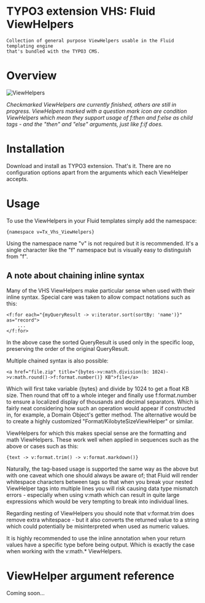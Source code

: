TYPO3 extension VHS: Fluid ViewHelpers
======================================

	Collection of general purpose ViewHelpers usable in the Fluid templating engine
	that's bundled with the TYPO3 CMS.

# Overview

![ViewHelpers](http://twitpic.com/show/full/ba3mnc.png)

*Checkmarked ViewHelpers are currently finished, others are still in progress. ViewHelpers
marked with a question mark icon are condition ViewHelpers which mean they support usage of
f:then and f:else as child tags - and the "then" and "else" arguments, just like f:if does.*

# Installation

Download and install as TYPO3 extension. That's it. There are no configuration options
apart from the arguments which each ViewHelper accepts.

# Usage

To use the ViewHelpers in your Fluid templates simply add the namespace:

	{namespace v=Tx_Vhs_ViewHelpers}

Using the namespace name "v" is not required but it is recommended. It's a single character
like the "f" namespace but is visually easy to distinguish from "f".

## A note about chaining inline syntax

Many of the VHS ViewHelpers make particular sense when used with their inline syntax.
Special care was taken to allow compact notations such as this:

	<f:for each="{myQueryResult -> v:iterator.sort(sortBy: 'name')}" as="record">
		...
	</f:for>

In the above case the sorted QueryResult is used only in the specific loop, preserving
the order of the original QueryResult.

Multiple chained syntax is also possible:

	<a href="file.zip" title="{bytes->v:math.division(b: 1024)->v:math.round()->f:format.number()} KB">file</a>

Which will first take variable {bytes} and divide by 1024 to get a float KB size. Then round
that off to a whole integer and finally use f:format.number to ensure a localized display of
thousands and decimal separators. Which is fairly neat considering how such an operation would
appear if constructed in, for example, a Domain Object's getter method. The alternative would
be to create a highly customized "Format/KilobyteSizeViewHelper" or similar.

ViewHelpers for which this makes special sense are the formatting and math ViewHelpers. These
work well when applied in sequences such as the above or cases such as this:

	{text -> v:format.trim() -> v:format.markdown()}

Naturally, the tag-based usage is supported the same way as the above but with one caveat
which one should always be aware of; that Fluid will render whitespace characters between
tags so that when you break your nested ViewHelper tags into multiple lines you will risk
causing data type mismatch errors - especially when using v:math which can result in
quite large expressions which would be very tempting to break into individual lines.

Regarding nesting of ViewHelpers you should note that v:format.trim does remove extra
whitespace - but it also converts the returned value to a string which could potentially be
misinterpreted when used as numeric values.

It is highly recommended to use the inline annotation when your return values have a specific
type before being output. Which is exactly the case when working with the v:math.* ViewHelpers.

# ViewHelper argument reference

Coming soon...